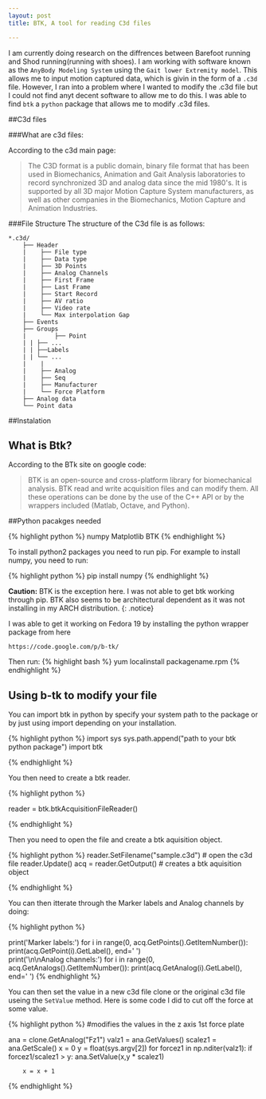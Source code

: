 ```yaml
---
layout: post
title: BTK, A tool for reading C3d files

---
```


I am currently doing research on the diffrences between Barefoot running and Shod running(running with shoes). I am working with software known as the `AnyBody Modeling System` using the `Gait lower Extremity model`. This allows me to input motion captured data, which is givin in the form of a `.c3d` file. However, I ran into a problem where I wanted to modify the .c3d file but I could not find anyt decent software to allow me to do this. I was able to find `btk` a `python` package that allows me to modify .c3d files.

##C3d files

###What are c3d files:

According to the c3d main page:
<blockquote>
The C3D format is a public domain, binary file format that has been used in Biomechanics, Animation and Gait Analysis laboratories to record synchronized 3D and analog data since the mid 1980's.  It is supported by all 3D major Motion Capture System manufacturers, as well as other companies in the Biomechanics, Motion Capture and Animation Industries.<a href="http://www.c3d.org/"><i class="fa fa-file"></i></a></blockquote>

###File Structure
The structure of the C3d file is as follows:

~~~
*.c3d/
	├── Header
	|    ├── File type
	|    ├── Data type
	|    ├── 3D Points
	|    ├── Analog Channels
	|    ├── First Frame
	|    ├── Last Frame
	|    ├── Start Record
	|	 ├── AV ratio
	|	 ├── Video rate
	|	 └── Max interpolation Gap
	├── Events
	├── Groups
	|    	 ├── Point
	| |	├── ...
	| |	├──Labels
	| |	└── ...
	|    |
	|    ├── Analog                 
	|    ├── Seq
	|    ├── Manufacturer
    |    └── Force Platform
	├── Analog data                    
	└── Point data                     
~~~



##Instalation

## What is Btk?
According to the BTk site on google code:
<blockquote>
BTK is an open-source and cross-platform library for biomechanical analysis. BTK read and write acquisition files and can modify them. All these operations can be done by the use of the C++ API or by the wrappers included (Matlab, Octave, and Python).<a href="https://code.google.com/p/b-tk/"><i class="fa fa-cogs"></i></a>
</blockquote>



##Python pacakges needed

{% highlight python %}
numpy
Matplotlib
BTK
{% endhighlight %}


To install python2 packages you need to run pip.
For example to install numpy, you need to run:

{% highlight python %}
pip install numpy
{% endhighlight %}

<i class="fa fa-warning"></i> **Caution:** BTK is the exception here. I was not able to get btk working through pip. BTK also seems to be architectural dependent as it was not installing in my ARCH distribution. 
{: .notice}


I was able to get it working on Fedora 19 by installing the python wrapper package from here 

`https://code.google.com/p/b-tk/`


Then run:
{% highlight bash %}
yum localinstall packagename.rpm 
{% endhighlight %}

## Using b-tk to modify your file

You can import btk in python by specify your system path to the package or by
just using import depending on your installation.

{% highlight python %}
 import sys
 sys.path.append("path to your btk python package")
 import btk

{% endhighlight %}

You then need to create a btk reader.

{% highlight python %}
 
 reader = btk.btkAcquisitionFileReader()

{% endhighlight %}

Then you need to open the file and create a btk aquisition object.

{% highlight python %}
 reader.SetFilename("sample.c3d") # open the c3d file
 reader.Update()
 acq = reader.GetOutput() # creates a btk aquisition object
 
{% endhighlight %}

You can then itterate through the Marker labels and Analog channels by doing:

{% highlight python %}

print('Marker labels:')
for i in range(0, acq.GetPoints().GetItemNumber()):
    print(acq.GetPoint(i).GetLabel(), end='  ')   
print('\n\nAnalog channels:')
for i in range(0, acq.GetAnalogs().GetItemNumber()):
    print(acq.GetAnalog(i).GetLabel(), end='  ') 
{% endhighlight %}

You can then set the value in a new c3d file clone or the original c3d file useing the
`SetValue` method.
Here is some code I did to cut off the force at some value.

{% highlight python %}
#modifies the values in the z axis 1st force plate

ana = clone.GetAnalog("Fz1")
valz1 = ana.GetValues()
scalez1 = ana.GetScale()
x = 0
y = float(sys.argv[2])
for forcez1 in np.nditer(valz1):
        if forcez1/scalez1 > y:
			ana.SetValue(x,y * scalez1)

		x = x + 1
{% endhighlight %}





